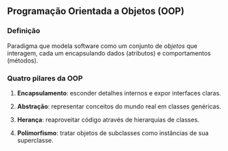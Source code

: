 ## Programação Orientada a Objetos (OOP)

### **Definição**  
Paradigma que modela software como um conjunto de _objetos_ que interagem, cada um encapsulando dados (atributos) e comportamentos (métodos).

### **Quatro pilares da OOP**

1. **Encapsulamento**: esconder detalhes internos e expor interfaces claras.
    
2. **Abstração**: representar conceitos do mundo real em classes genéricas.
    
3. **Herança**: reaproveitar código através de hierarquias de classes.
    
4. **Polimorfismo**: tratar objetos de subclasses como instâncias de sua superclasse.
